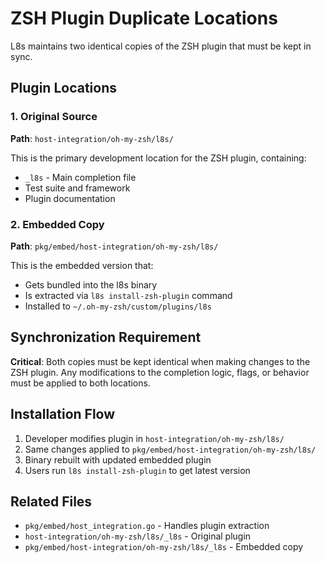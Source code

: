 # ZSH Plugin Duplicate Locations

L8s maintains two identical copies of the ZSH plugin that must be kept in sync.

## Plugin Locations

### 1. Original Source
**Path**: `host-integration/oh-my-zsh/l8s/`

This is the primary development location for the ZSH plugin, containing:
- `_l8s` - Main completion file
- Test suite and framework
- Plugin documentation

### 2. Embedded Copy
**Path**: `pkg/embed/host-integration/oh-my-zsh/l8s/`

This is the embedded version that:
- Gets bundled into the l8s binary
- Is extracted via `l8s install-zsh-plugin` command
- Installed to `~/.oh-my-zsh/custom/plugins/l8s`

## Synchronization Requirement

**Critical**: Both copies must be kept identical when making changes to the ZSH plugin. Any modifications to the completion logic, flags, or behavior must be applied to both locations.

## Installation Flow

1. Developer modifies plugin in `host-integration/oh-my-zsh/l8s/`
2. Same changes applied to `pkg/embed/host-integration/oh-my-zsh/l8s/`
3. Binary rebuilt with updated embedded plugin
4. Users run `l8s install-zsh-plugin` to get latest version

## Related Files
- `pkg/embed/host_integration.go` - Handles plugin extraction
- `host-integration/oh-my-zsh/l8s/_l8s` - Original plugin
- `pkg/embed/host-integration/oh-my-zsh/l8s/_l8s` - Embedded copy